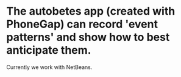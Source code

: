 # The autobetes app (created with PhoneGap) can record 'event patterns' and show how to best anticipate them.

Currently we work with NetBeans.
